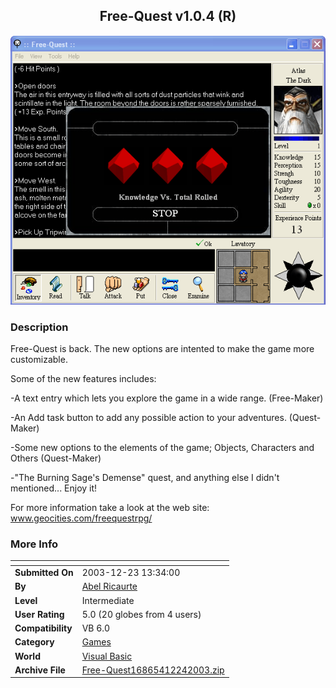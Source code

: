 ﻿<div align="center">

## Free\-Quest v1\.0\.4 \(R\)

<img src="PIC20037312221476522.gif">
</div>

### Description

Free-Quest is back. The new options are intented to make the game more customizable.

Some of the new features includes:

-A text entry which lets you explore the game in a wide range. (Free-Maker)

-An Add task button to add any possible action to your adventures. (Quest-Maker)

-Some new options to the elements of the game; Objects, Characters and Others (Quest-Maker)

-"The Burning Sage's Demense" quest, and anything else I didn't mentioned... Enjoy it!

For more information take a look at the web site: www.geocities.com/freequestrpg/
 
### More Info
 


<span>             |<span>
---                |---
**Submitted On**   |2003-12-23 13:34:00
**By**             |[Abel Ricaurte](https://github.com/Planet-Source-Code/PSCIndex/blob/master/ByAuthor/abel-ricaurte.md)
**Level**          |Intermediate
**User Rating**    |5.0 (20 globes from 4 users)
**Compatibility**  |VB 6\.0
**Category**       |[Games](https://github.com/Planet-Source-Code/PSCIndex/blob/master/ByCategory/games__1-38.md)
**World**          |[Visual Basic](https://github.com/Planet-Source-Code/PSCIndex/blob/master/ByWorld/visual-basic.md)
**Archive File**   |[Free\-Quest16865412242003\.zip](https://github.com/Planet-Source-Code/abel-ricaurte-free-quest-v1-0-4-r__1-46856/archive/master.zip)








